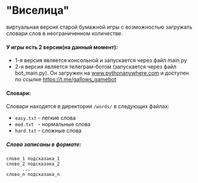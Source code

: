 # "Виселица"
виртуальная версия старой бумажной игры с возможностью загружать словари слов в неограниченном количестве.

#### У игры есть 2 версии(на данный момент):
+ 1-я версия является консольной и запускается через файл main.py
+ 2-я версия является телеграм-ботом (запускается через файл bot_main.py). Он загружен на www.pythonanywhere.com и доступен по ссылке https://t.me/gallows_gamebot


#### Cловари:
Словари находятся в директории ```/words/``` в следующих файлах:
+ ```easy.txt``` - легкие слова
+ ```med.txt ``` - нормальные слова
+ ```hard.txt``` - сложные слова
##### Cлова записаны в формате:
```слово_1 подсказака_1 ```  
```слово_2 подсказака_2 ```  
```       ...         ```  
```слово_n подсказака_n ```


